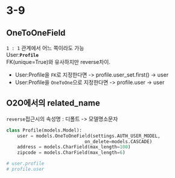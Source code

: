 # 3-9

## OneToOneField

`1 : 1` 관계에서 어느 쪽이라도 가능  
User:**`Profile`**  
FK(unique=True)와 유사하지만 reverse차이.  

- User:Profile을 `FK`로 지정한다면 -> profile.user_set.first() -> user
- User:Profile을 `OneToOne`으로 지정한다면 -> profile.user -> user

## O2O에서의 related_name

`reverse`접근시의 속성명 : 디폴트 -> 모델명소문자  

```Python
class Profile(models.Model):
    user = models.OneToOneField(settings.AUTH_USER_MODEL,
                             on_delete=models.CASCADE)
    address = models.CharField(max_length=100)
    zipcode = models.CharField(max_length=6)

# user.profile
# profile.user
```